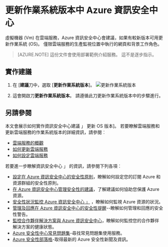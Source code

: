 <properties
   pageTitle="Azure 資訊安全中心中的更新 OS 版本 |Microsoft Azure"
   description="本文將示範如何實作 Azure 資訊安全中心建議**更新作業系統版本**。"
   services="security-center"
   documentationCenter="na"
   authors="TerryLanfear"
   manager="MBaldwin"
   editor=""/>

<tags
   ms.service="security-center"
   ms.devlang="na"
   ms.topic="article"
   ms.tgt_pltfrm="na"
   ms.workload="na"
   ms.date="07/29/2016"
   ms.author="terrylan"/>

# <a name="update-os-version-in-azure-security-center"></a>更新作業系統版本中 Azure 資訊安全中心

虛擬機器 (Vm) 在雲端服務，Azure 資訊安全中心會建議，如果有較新版本可用更新作業系統 (OS)。  僅限雲端服務的生產監視位置中執行的網頁和背景工作角色。

> [AZURE.NOTE] 這份文件會使用部署範例介紹服務。  這不是逐步指示。

## <a name="implement-the-recommendation"></a>實作建議

1. 在 [**建議**刀中，選取 [**更新作業系統版本**]。
![更新作業系統版本][1]

2. 這會開啟刀**更新作業系統版本**。 請遵循此刀更新作業系統版本中的步驟進行。

## <a name="see-also"></a>另請參閱

本文會展示如何實作資訊安全中心建議 」 更新 OS 版本]。 若要瞭解雲端服務和更新雲端服務的作業系統版本的詳細資訊，請參閱︰

- [雲端服務的概觀](../cloud-services/cloud-services-choose-me.md)
- [如何更新雲端服務](../cloud-services/cloud-services-update-azure-service.md)
- [如何設定雲端服務](../cloud-services/cloud-services-how-to-configure-portal.md)

若要進一步瞭解資訊安全中心 」 的資訊，請參閱下列各項︰

- [設定在 Azure 資訊安全中心的安全性原則](security-center-policies.md)，瞭解如何設定您的訂閱 Azure 和資源群組的安全性原則。
- [在 Azure 資訊安全中心管理安全性的建議](security-center-recommendations.md)，了解建議如何協助您保護 Azure 資源。
- [安全性狀況監控 Azure 資訊安全中心 」](security-center-monitoring.md) ，瞭解如何監視 Azure 資源的狀況。
- [管理及回應在 Azure 資訊安全中心的安全性提醒](security-center-managing-and-responding-alerts.md)--瞭解如何管理和回應的安全性警告。
- [監控合作夥伴解決方案與 Azure 資訊安全中心](security-center-partner-solutions.md)，瞭解如何監控您的合作夥伴解決方案的健康狀態。
- [Azure 安全性中心常見問題集](security-center-faq.md)-尋找常見問題集使用服務。
- [Azure 安全性部落格](http://blogs.msdn.com/b/azuresecurity/)-取得最新的 Azure 安全性新聞及資訊。

<!--Image references-->
[1]: ./media/security-center-update-os-version/update-os-version.png
